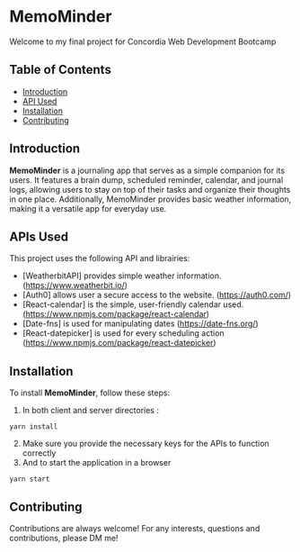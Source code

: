 # MemoMinder
Welcome to my final project for Concordia Web Development Bootcamp

## Table of Contents
- [Introduction](#introduction)
- [API Used](#api-used)
- [Installation](#installation)
- [Contributing](#contributing)

## Introduction
**MemoMinder** is a journaling app that serves as a simple companion for its users. It features a brain dump, scheduled reminder, calendar, and journal logs, allowing users to stay on top of their tasks and organize their thoughts in one place. Additionally, MemoMinder provides basic weather information, making it a versatile app for everyday use.

## APIs Used
This project uses the following API and librairies:
- [WeatherbitAPI] provides simple weather information. (https://www.weatherbit.io/)
- [Auth0] allows user a secure access to the website. (https://auth0.com/)
- [React-calendar] is the simple, user-friendly calendar used. (https://www.npmjs.com/package/react-calendar)
- [Date-fns] is used for manipulating dates (https://date-fns.org/)
- [React-datepicker] is used for every scheduling action (https://www.npmjs.com/package/react-datepicker)

## Installation
To install **MemoMinder**, follow these steps:

1. In both client and server directories :
```
yarn install
```
2. Make sure you provide the necessary keys for the APIs to function correctly
3. And to start the application in a browser
```
yarn start
```
## Contributing
Contributions are always welcome! For any interests, questions and contributions, please DM me!